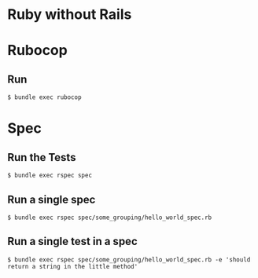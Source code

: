 Ruby without Rails
============

Rubocop
=======

Run
---

    $ bundle exec rubocop

Spec
====

Run the Tests
-----------

    $ bundle exec rspec spec

Run a single spec
--------------

    $ bundle exec rspec spec/some_grouping/hello_world_spec.rb

Run a single test in a spec
---------------------

    $ bundle exec rspec spec/some_grouping/hello_world_spec.rb -e 'should return a string in the little method'

